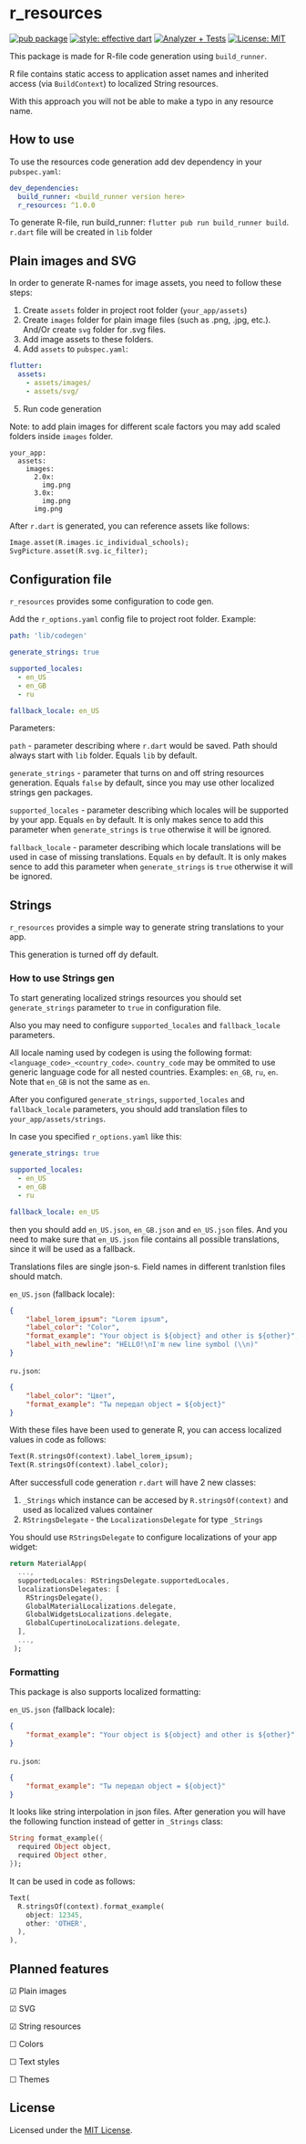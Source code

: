 # r_resources
[![pub package](https://img.shields.io/pub/v/r_resources.svg)](https://pub.dartlang.org/packages/r_resources)
[![style: effective dart](https://img.shields.io/badge/style-effective_dart-40c4ff.svg)](https://pub.dev/packages/effective_dart)
[![Analyzer + Tests](https://github.com/scrinoman/r_resources/actions/workflows/pr_checks.yml/badge.svg)](https://github.com/scrinoman/r_resources/actions/workflows/pr_checks.yml)
[![License: MIT](https://img.shields.io/badge/license-MIT-blue.svg)](https://opensource.org/licenses/MIT)

This package is made for R-file code generation using `build_runner`. 

R file contains static access to application asset names and inherited access (via `BuildContext`) to localized String resources.

With this approach you will not be able to make a typo in any resource name.

## How to use

To use the resources code generation add dev dependency in your `pubspec.yaml`:

```yaml
dev_dependencies:
  build_runner: <build_runner version here>
  r_resources: ^1.0.0
```

To generate R-file, run build_runner: `flutter pub run build_runner build`. `r.dart` file will be created in `lib` folder

## Plain images and SVG 

In order to generate R-names for image assets, you need to follow these steps:

1) Create `assets` folder in project root folder (`your_app/assets`)
2) Create `images` folder for plain image files (such as .png, .jpg, etc.). And/Or create `svg` folder for .svg files.
3) Add image assets to these folders.
4) Add `assets` to `pubspec.yaml`:
```yaml
flutter:
  assets:
    - assets/images/
    - assets/svg/
```
5) Run code generation

Note: to add plain images for different scale factors you may add scaled folders inside `images` folder.  

```
your_app:
  assets:
    images:
      2.0x:
        img.png
      3.0x:
        img.png
      img.png
```

After `r.dart` is generated, you can reference assets like follows:

```dart
Image.asset(R.images.ic_individual_schools);
SvgPicture.asset(R.svg.ic_filter);
```

## Configuration file

`r_resources` provides some configuration to code gen.

Add the `r_options.yaml` config file to project root folder. Example:

```yaml
path: 'lib/codegen'

generate_strings: true

supported_locales:
  - en_US
  - en_GB
  - ru

fallback_locale: en_US
```

Parameters:

`path` - parameter describing where `r.dart` would be saved. Path should always start with `lib` folder. Equals `lib` by default.

`generate_strings` - parameter that turns on and off string resources generation. Equals `false` by default, since you may use other localized strings gen packages. 

`supported_locales` - parameter describing which locales will be supported by your app. Equals `en` by default. It is only makes sence to add this parameter when `generate_strings` is `true` otherwise it will be ignored.

`fallback_locale` - parameter describing which locale translations will be used in case of missing translations. Equals `en` by default. It is only makes sence to add this parameter when `generate_strings` is `true` otherwise it will be ignored.

## Strings

`r_resources` provides a simple way to generate string translations to your app. 

This generation is turned off dy default.

### How to use Strings gen

To start generating localized strings resources you should set `generate_strings` parameter to `true` in configuration file.

Also you may need to configure `supported_locales` and `fallback_locale` parameters.

All locale naming used by codegen is using the following format: `<language_code>_<country_code>`. `country_code` may be ommited to use generic language code for all nested countries. Examples: `en_GB`, `ru`, `en`. Note that `en_GB` is not the same as `en`. 

After you configured `generate_strings`, `supported_locales` and `fallback_locale` parameters, you should add translation files to `your_app/assets/strings`.

In case you specified `r_options.yaml` like this:
```yaml
generate_strings: true

supported_locales:
  - en_US
  - en_GB
  - ru

fallback_locale: en_US
```
then you should add `en_US.json`, `en_GB.json` and `en_US.json` files. And you need to make sure that `en_US.json` file contains all possible translations, since it will be used as a fallback.

Translations files are single json-s. Field names in different tranlstion files should match.

`en_US.json` (fallback locale):
```json
{
    "label_lorem_ipsum": "Lorem ipsum",
    "label_color": "Color",
    "format_example": "Your object is ${object} and other is ${other}",
    "label_with_newline": "HELLO!\nI'm new line symbol (\\n)"
}
```

`ru.json`:
```json
{
    "label_color": "Цвет",
    "format_example": "Ты передал object = ${object}"
}
```

With these files have been used to generate R, you can access localized values in code as follows:

```dart
Text(R.stringsOf(context).label_lorem_ipsum);
Text(R.stringsOf(context).label_color);
```

After successfull code generation `r.dart` will have 2 new classes: 
1) `_Strings` which instance can be accesed by `R.stringsOf(context)` and used as localized values container
2) `RStringsDelegate` - the `LocalizationsDelegate` for type `_Strings`

You should use `RStringsDelegate` to configure localizations of your app widget:

```dart
return MaterialApp(
  ...,
  supportedLocales: RStringsDelegate.supportedLocales,
  localizationsDelegates: [
    RStringsDelegate(),
    GlobalMaterialLocalizations.delegate,
    GlobalWidgetsLocalizations.delegate,
    GlobalCupertinoLocalizations.delegate,
  ],
  ...,
 );
```

### Formatting
This package is also supports localized formatting:

`en_US.json` (fallback locale):
```json
{
    "format_example": "Your object is ${object} and other is ${other}"
}
```

`ru.json`:
```json
{
    "format_example": "Ты передал object = ${object}"
}
```

It looks like string interpolation in json files. After generation you will have the following function instead of getter in `_Strings` class:

```dart
String format_example({
  required Object object,
  required Object other,
});
```

It can be used in code as follows:

```dart
Text(
  R.stringsOf(context).format_example(
    object: 12345,
    other: 'OTHER',
  ),
),
```

## Planned features

☑ Plain images

☑ SVG

☑ String resources

☐ Colors

☐ Text styles

☐ Themes

## License

Licensed under the [MIT License](LICENSE).
